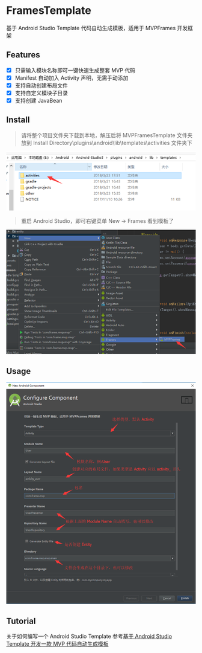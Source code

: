# FramesTemplate
基于 Android Studio Template 代码自动生成模板，适用于 MVPFrames 开发框架

## Features  
- [x] 只需输入模块名称即可一键快速生成整套 MVP 代码
- [x] Manifest 自动加入 Activity 声明，无需手动添加
- [x] 支持自动创建布局文件
- [x] 支持自定义模块子目录
- [x] 支持创建 JavaBean

## Install
> 请将整个项目文件夹下载到本地，解压后将 MVPFramesTemplate 文件夹放到 Install Directory\plugins\android\lib\templates\activities 文件夹下

![](https://github.com/RockyQu/FramesTemplate/blob/master/ImageFolder/template2.png)
  
> 重启 Android Studio，即可右键菜单 New → Frames 看到模板了

![](https://github.com/RockyQu/FramesTemplate/blob/master/ImageFolder/template6.png)

## Usage
![](https://github.com/RockyQu/FramesTemplate/blob/master/ImageFolder/template8.png)

## Tutorial
关于如何编写一个 Android Studio Template 参考[基于 Android Studio Template 开发一款 MVP 代码自动生成模板](http://rockycoder.cn/template/2018/03/10/Android-Studio-Template.html)
